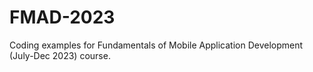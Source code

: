 # FMAD-2023
Coding examples for Fundamentals of Mobile Application Development (July-Dec 2023) course.
